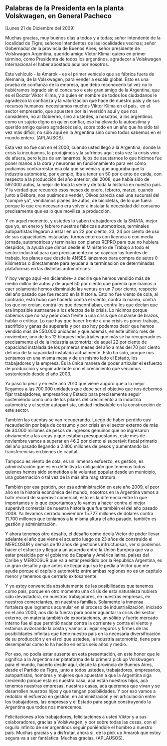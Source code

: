 Palabras de la Presidenta en la planta Volskwagen, en General Pacheco
---------------------------------------------------------------------

[Lunes 21 de Diciembre del 2009]

Muchas gracias, muy buenos días a todos y a todas; señor Intendente de
la localidad de Tigre; señores Intendentes de las localidades vecinas;
señor Gobernador de la provincia de Buenos Aires; señor presidente de
Volskwagen Argentina, querido amigo Víctor Klima: quiero en primer
término, como Presidenta de todos los argentinos, agradecer a Volskwagen
Internacional el haber apostado aquí por nosotros.

Este vehículo - la Amarok - es el primer vehículo que se fábrica fuera
de Alemania, de la Volskwagen, para vender a escala global. Esto es una
prueba de confianza de la empresa, que debo reconocerlo tal vez no lo
hubiéramos logrado sin el concurso e este gran amigo de la Argentina,
que es el Doctor Viktor Klima, y a quien en nombre de todos los
ciudadanos le agradezco la confianza y la valorización que hace de
nuestro país y de sus recursos humanos: necesitamos muchos Viktor Klima
en el país,  en el sector empresario, que apuesten por la inversión aquí
y que nos consideren, no al Gobierno, sino a ustedes, a nosotros, a los
argentinos como un sujeto digno en quien confiar, eso ha elevado la
autoestima y querido amigo quiero agradecédselo, sobre todo en un año
que ha sido tal vez más difícil, no sólo aquí en la Argentina sino como
todos sabemos en el mundo entero. (APLAUSOS).

Esta vez no fue con en el 2000, cuando usted llegó a la Argentina, donde
la crisis la incubamos, la produjimos y la sufrimos aquí; esta vez la
crisis vino de afuera, pero lejos de amilanarnos, lejos de asustarnos lo
que hicimos fue poner manos a la obra y neuronas en funcionamiento para
ver cómo podíamos contrarrestar esa ola que se venía y que auguraba que
la industria automotriz, por ejemplo, iba a tener un 50 por ciento de
caída, con respecto a la producción del año anterior, del 2008, que
había sido de 597.000 autos, la mejor de toda la serie y de toda la
historia en nuestro país. Y la verdad que recuerdo esos meses de enero,
febrero, marzo, cuando junto a Débora, nos pusimos a vender, Olivos
parecía casi una sucursal del "compre ya", vendíamos planes de autos, de
bicicletas, de lo que fuera porque lo que era necesario era volver a
instalar la necesidad del consumo precisamente que es lo que moviliza la
producción.

Y en aquel momento, y ustedes lo saben trabajadores de la SMATA, mejor
que yo, en enero y febrero nuestras fábricas automotrices, terminales
autopartistas llegaron a estar en un 22 por ciento, 23, 24 por ciento de
uso de sus capacidades instaladas, turnos enteros con licencia o con
media jornada, automotrices y terminales con planes REPRO para que no
hubiera despidos, la ayuda que dimos desde el Ministerio de Trabajo a
todo el sector industrial para que precisamente no se cayeran las
fuentes de trabajo, los planes que desde la ANSES lanzamos para compra
de autos 0 kilómetros o directamente para ayudar a la terminación de
determinadas plataformas en las distintas automotrices.

Y hoy vengo aquí -en diciembre- a decirle que hemos vendido más de medio
millón de autos y de aquel 50 por ciento que parecía que íbamos a caer
solamente hemos disminuido las ventas en un 7 por ciento, respecto del
año pasado que fue record en la historia. Esto no fue viento de cola, al
contrario, esto hubo que hacerlo contra el viento, contra la marea,
contra los que no creían, contra los que desconfiaban, contra los que
decían que era imposible sustraerse a los efectos de la crisis. Lo
hicimos porque sabemos que no hay peor cosa frente a una crisis que
cruzarse de brazos, hablar o criticar. Lo que hay que hacer frente a una
crisis es poner trabajo, sacrificio y ganas de superarla y por eso hoy
podemos decir que hemos vendido más de 550.000 unidades y que además, en
este último mes de noviembre, uno de los 12 bloques industriales que más
se ha recuperado es precisamente el de la industria automotriz; de aquel
22 por ciento de capacidad instalada de los primeros meses del año a más
del 70 por ciento del uso de la capacidad instalada actualmente. Esto ha
sido, porque nos sentamos en una misma mesa y de un mismo lado el
Estado, los trabajadores y la empresa. Es la única manera de poder
articular el esfuerzo de producción y seguir adelante con el crecimiento
que veníamos sosteniendo desde el año 2003.

Ya pasó lo peor y en este año 2010 que viene auguro que a lo mejor
llegamos a las 700.000 unidades que debe ser el objetivo que nos debemos
fijar trabajadores, empresarios y Estado para precisamente seguir
sosteniendo como uno de los pilares del crecimiento a la industria
automotriz y al sector autopartista, unidad indisoluble en la
construcción de este sector.

También las cuentas se van recuperando. Luego de haber perdido casi
recaudación por baja de consumo y por crisis en el sector externo de más
de 34.000 millones de pesos de ingresos genuinos que no ingresaron
obviamente a las arcas y que estaban presupuestados, este mes de
noviembre vamos a superar en 46,2 por ciento el superávit fiscal
primario del año pasado llegando a 2.800 millones de pesos y aumentando
las transferencias en bienes de capital.

Tampoco es viento de cola, es un inmenso esfuerzo, es gestión, es
administración que es en definitiva la obligación que tenemos todos
quienes hemos sido sometidos a la voluntad popular desde un municipio,
una gobernación o tal vez de la más alta magistratura.

También por esa gestión, por esa administración en este año 2009, el
peor año en la historia económica del mundo, nosotros en la Argentina
vamos a batir récord de superávit comercial, esto es la diferencia entre
lo que importamos y lo que exportamos y lo vamos a hacer contra el mejor
superávit comercial de nuestra historia que fue también el del año
pasado 2008. Ya llevamos cerrado noviembre 15.727 millones de dólares
contra 11.700 millones que teníamos a la misma altura el año pasado,
también es gestión y administración.

Y ahora tenemos otro desafío, el desafío como decía Víctor de poder
llevar adelante el año que viene el acuerdo luego de 23 años de
construido el MERCOSUR y demás de 10 años de gestiones infructuosas, ver
si podemos hacer el esfuerzo y llegar a un acuerdo entre la Unión
Europea que va a estar presidida por el gobierno de España y América
latina, países del Caribe y MERCOSUR que va a estar presidido por la
República Argentina, es un gran desafío y que antes de llegar aquí yo le
pedía a Víctor que me ayude porque el capítulo automotriz entre ambas
regiones no es un capítulo menor y tenemos que cerrarlo exitosamente.

Y yo estoy convencida absolutamente de las posibilidades que tenemos
como país, porque en otro momento una crisis de esta naturaleza hubiera
sido devastadora, en nuestros trabajadores, en nuestras empresas, en
nuestros comerciantes, en nuestras familias. Solamente la inmensa
fortaleza que logramos acumular en el proceso de industrialización,
iniciado en el año 2003, nos dio la fuerza para poder aguantar la crisis
del sector externo, en materia también de exportaciones, un sólido y
fuerte mercado interno fue el que permitió nadar contra la corriente y
contra el viento y estamos avizorando la costa y vamos a llegar seguros
y firmes de las posibilidades infinitas que tiene nuestro país en la
necesaria diversificación de su producción y en el rol que ustedes, la
industria automotriz, tiene para desempeñar como lo ha hecho en estos
seis años y medio.

Por eso, no podía estar ausente en esta presentación, en este honor que
le significa a la Argentina ser plataforma de la primera pick up
Volskwagen para el mundo, hacerlo desde aquí, desde la provincia de
Buenos Aires, desde el Partido de Tigre, junto a todos ustedes,
trabajadores, empresarios, autopartistas, hombres y mujeres que apuestan
a que la Argentina siga creciendo porque esta es nuestra casa, acá están
nuestros hijos, acá tenemos nuestras empresas, nuestras casas, acá
queremos que vivan y se desarrollen nuestros hijos y que tengan
posibilidades. Y por eso vamos a redoblar el esfuerzo en gestión, en
administración y en articulación entre los trabajadores, las empresas y
el Estado para seguir construyendo la Argentina que todos nos merecemos.

Felicitaciones a los trabajadores, felicitaciones a usted Viktor y a sus
colaboradores, gracias a Volskwagen, y por sobre todas las cosas, con el
orgullo infinito de ser argentinos seguir poniéndole el hombro a nuestro
país. Muchas gracias y a disfrutar, ahora sí, de la pick up Amarok que
estoy segura va a ser fantástica. Muchas gracias. (APLAUSOS).
